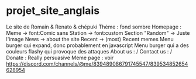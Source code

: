 # projet_site_anglais
Le site de Romain &amp; Renato &amp; chépuki
Thème :
    fond sombre
Homepage :
    Meme -> font:Comic sans
    Station -> font:custom
    Section "Random" -> Juste l'image
    News -> about the site
    Recent -> (most) Recent memes
    Menu burger qui expand, donc probablement en javascript
    Menu burger qui a des couleurs flashy qui provoque des attaques
About us :
    /
Contact us :
    /
Donate :
    Really persuasive
Meme page :
    voir https://discord.com/channels/@me/839489086791745547/839534852654628954
